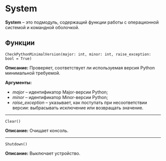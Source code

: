 # System
**System** – это подмодуль, содержащий функции работы с операционной системой и командной оболочкой.

## Функции
`CheckPythonMinimalVersion(major: int, minor: int, raise_exception: bool = True)`

**Описание:** Проверяет, соответствует ли используемая версия Python минимальной требуемой.

**Аргументы:**
* _major_ – идентификатор Major-версии Python;
* _minor_ – идентификатор Minor-версии Python;
* _raise\_exception_ – указывает, как поступать при несоответствии версии: выбрасывать исключение или возвращать значение.
___
`Clear()`

**Описание:** Очищает консоль.
___
`Shutdown()`

**Описание:** Выключает устройство.